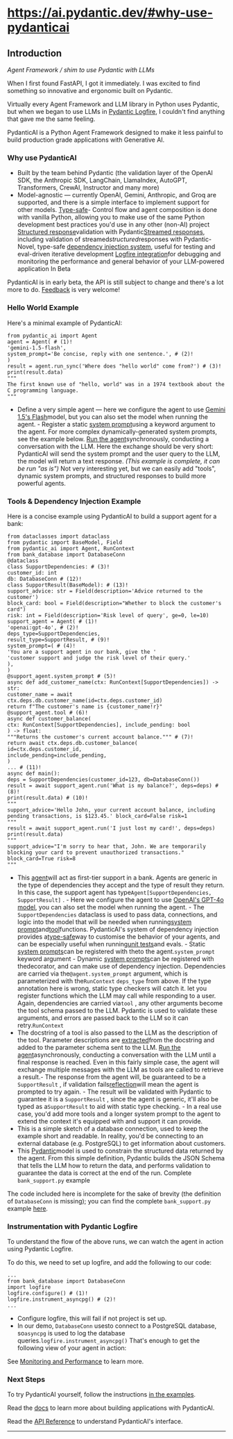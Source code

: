 # https://ai.pydantic.dev/#why-use-pydanticai

<!--
URL: https://ai.pydantic.dev/#why-use-pydanticai
title: Introduction
url: https://ai.pydantic.dev/
hostname: pydantic.dev
description: Agent Framework / shim to use Pydantic with LLMs
sitename: ai.pydantic.dev
date: 2024-01-01
categories: []
tags: []
image: https://ai.pydantic.dev/assets/images/social/index.png
pagetype: website
filedate: 2024-12-13
-->

## Introduction

*Agent Framework / shim to use Pydantic with LLMs*

When I first found FastAPI, I got it immediately. I was excited to find something so innovative and ergonomic built on Pydantic.

Virtually every Agent Framework and LLM library in Python uses Pydantic, but when we began to use LLMs in [Pydantic Logfire](https://pydantic.dev/logfire), I couldn't find anything that gave me the same feeling.

PydanticAI is a Python Agent Framework designed to make it less painful to build production grade applications with Generative AI.

### Why use PydanticAI

- Built by the team behind Pydantic (the validation layer of the OpenAI SDK, the Anthropic SDK, LangChain, LlamaIndex, AutoGPT, Transformers, CrewAI, Instructor and many more)
- Model-agnostic — currently OpenAI, Gemini, Anthropic, and Groq are supported, and there is a simple interface to implement support for other models.
[Type-safe](agents/#static-type-checking)- Control flow and agent composition is done with vanilla Python, allowing you to make use of the same Python development best practices you'd use in any other (non-AI) project
[Structured response](results/#structured-result-validation)validation with Pydantic[Streamed responses](results/#streamed-results), including validation of streamed*structured*responses with Pydantic- Novel, type-safe
[dependency injection system](dependencies/), useful for testing and eval-driven iterative development [Logfire integration](logfire/)for debugging and monitoring the performance and general behavior of your LLM-powered application
In Beta

PydanticAI is in early beta, the API is still subject to change and there's a lot more to do.
[Feedback](https://github.com/pydantic/pydantic-ai/issues) is very welcome!

### Hello World Example

Here's a minimal example of PydanticAI:

```
from pydantic_ai import Agent
agent = Agent( # (1)!
'gemini-1.5-flash',
system_prompt='Be concise, reply with one sentence.', # (2)!
)
result = agent.run_sync('Where does "hello world" come from?') # (3)!
print(result.data)
"""
The first known use of "hello, world" was in a 1974 textbook about the C programming language.
"""
```
- Define a very simple agent — here we configure the agent to use
[Gemini 1.5's Flash](api/models/gemini/)model, but you can also set the model when running the agent. - Register a static
[system prompt](agents/#system-prompts)using a keyword argument to the agent. For more complex dynamically-generated system prompts, see the example below. [Run the agent](agents/#running-agents)synchronously, conducting a conversation with the LLM. Here the exchange should be very short: PydanticAI will send the system prompt and the user query to the LLM, the model will return a text response.
*(This example is complete, it can be run "as is")*
Not very interesting yet, but we can easily add "tools", dynamic system prompts, and structured responses to build more powerful agents.

### Tools & Dependency Injection Example

Here is a concise example using PydanticAI to build a support agent for a bank:

```
from dataclasses import dataclass
from pydantic import BaseModel, Field
from pydantic_ai import Agent, RunContext
from bank_database import DatabaseConn
@dataclass
class SupportDependencies: # (3)!
customer_id: int
db: DatabaseConn # (12)!
class SupportResult(BaseModel): # (13)!
support_advice: str = Field(description='Advice returned to the customer')
block_card: bool = Field(description="Whether to block the customer's card")
risk: int = Field(description='Risk level of query', ge=0, le=10)
support_agent = Agent( # (1)!
'openai:gpt-4o', # (2)!
deps_type=SupportDependencies,
result_type=SupportResult, # (9)!
system_prompt=( # (4)!
'You are a support agent in our bank, give the '
'customer support and judge the risk level of their query.'
),
)
@support_agent.system_prompt # (5)!
async def add_customer_name(ctx: RunContext[SupportDependencies]) -> str:
customer_name = await ctx.deps.db.customer_name(id=ctx.deps.customer_id)
return f"The customer's name is {customer_name!r}"
@support_agent.tool # (6)!
async def customer_balance(
ctx: RunContext[SupportDependencies], include_pending: bool
) -> float:
"""Returns the customer's current account balance.""" # (7)!
return await ctx.deps.db.customer_balance(
id=ctx.deps.customer_id,
include_pending=include_pending,
)
... # (11)!
async def main():
deps = SupportDependencies(customer_id=123, db=DatabaseConn())
result = await support_agent.run('What is my balance?', deps=deps) # (8)!
print(result.data) # (10)!
"""
support_advice='Hello John, your current account balance, including pending transactions, is $123.45.' block_card=False risk=1
"""
result = await support_agent.run('I just lost my card!', deps=deps)
print(result.data)
"""
support_advice="I'm sorry to hear that, John. We are temporarily blocking your card to prevent unauthorized transactions." block_card=True risk=8
"""
```
- This
[agent](agents/)will act as first-tier support in a bank. Agents are generic in the type of dependencies they accept and the type of result they return. In this case, the support agent has type`Agent[SupportDependencies, SupportResult]`
. - Here we configure the agent to use
[OpenAI's GPT-4o model](api/models/openai/), you can also set the model when running the agent. - The
`SupportDependencies`
dataclass is used to pass data, connections, and logic into the model that will be needed when running[system prompt](agents/#system-prompts)and[tool](tools/)functions. PydanticAI's system of dependency injection provides a[type-safe](agents/#static-type-checking)way to customise the behavior of your agents, and can be especially useful when running[unit tests](testing-evals/)and evals. - Static
[system prompts](agents/#system-prompts)can be registered with theto the agent.`system_prompt`
keyword argument - Dynamic
[system prompts](agents/#system-prompts)can be registered with thedecorator, and can make use of dependency injection. Dependencies are carried via the`@agent.system_prompt`
argument, which is parameterized with the`RunContext`
`deps_type`
from above. If the type annotation here is wrong, static type checkers will catch it. let you register functions which the LLM may call while responding to a user. Again, dependencies are carried via`tool`
, any other arguments become the tool schema passed to the LLM. Pydantic is used to validate these arguments, and errors are passed back to the LLM so it can retry.`RunContext`
- The docstring of a tool is also passed to the LLM as the description of the tool. Parameter descriptions are
[extracted](tools/#function-tools-and-schema)from the docstring and added to the parameter schema sent to the LLM. [Run the agent](agents/#running-agents)asynchronously, conducting a conversation with the LLM until a final response is reached. Even in this fairly simple case, the agent will exchange multiple messages with the LLM as tools are called to retrieve a result.- The response from the agent will, be guaranteed to be a
`SupportResult`
, if validation fails[reflection](agents/#reflection-and-self-correction)will mean the agent is prompted to try again. - The result will be validated with Pydantic to guarantee it is a
`SupportResult`
, since the agent is generic, it'll also be typed as a`SupportResult`
to aid with static type checking. - In a real use case, you'd add more tools and a longer system prompt to the agent to extend the context it's equipped with and support it can provide.
- This is a simple sketch of a database connection, used to keep the example short and readable. In reality, you'd be connecting to an external database (e.g. PostgreSQL) to get information about customers.
- This
[Pydantic](https://docs.pydantic.dev)model is used to constrain the structured data returned by the agent. From this simple definition, Pydantic builds the JSON Schema that tells the LLM how to return the data, and performs validation to guarantee the data is correct at the end of the run.
Complete `bank_support.py`
example

The code included here is incomplete for the sake of brevity (the definition of `DatabaseConn`
is missing); you can find the complete `bank_support.py`
example [here](examples/bank-support/).

### Instrumentation with Pydantic Logfire

To understand the flow of the above runs, we can watch the agent in action using Pydantic Logfire.

To do this, we need to set up logfire, and add the following to our code:

```
...
from bank_database import DatabaseConn
import logfire
logfire.configure() # (1)!
logfire.instrument_asyncpg() # (2)!
...
```
- Configure logfire, this will fail if not project is set up.
- In our demo,
`DatabaseConn`
usesto connect to a PostgreSQL database, so`asyncpg`
is used to log the database queries.`logfire.instrument_asyncpg()`
That's enough to get the following view of your agent in action:

See [Monitoring and Performance](logfire/) to learn more.

### Next Steps

To try PydanticAI yourself, follow the instructions [in the examples](examples/).

Read the [docs](agents/) to learn more about building applications with PydanticAI.

Read the [API Reference](api/agent/) to understand PydanticAI's interface.

---